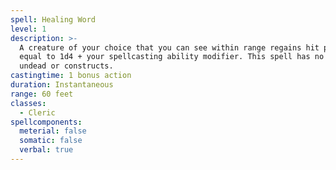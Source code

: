 ```yaml
---
spell: Healing Word
level: 1
description: >-
  A creature of your choice that you can see within range regains hit points
  equal to 1d4 + your spellcasting ability modifier. This spell has no effect on
  undead or constructs.
castingtime: 1 bonus action
duration: Instantaneous
range: 60 feet
classes:
  - Cleric
spellcomponents:
  meterial: false
  somatic: false
  verbal: true
---
```


